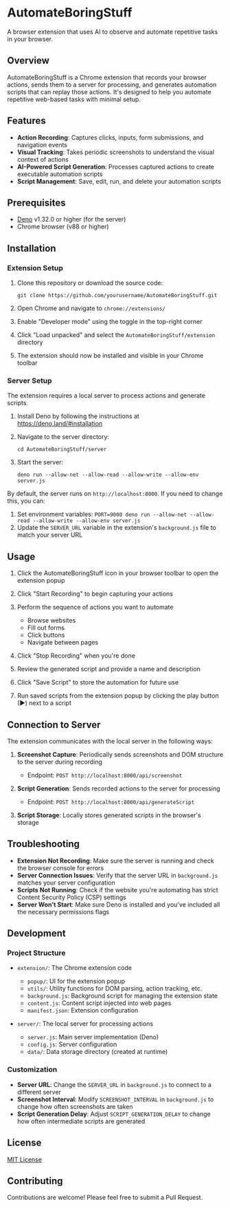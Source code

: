 # AutomateBoringStuff

A browser extension that uses AI to observe and automate repetitive tasks in your browser.

## Overview

AutomateBoringStuff is a Chrome extension that records your browser actions, sends them to a server for processing, and generates automation scripts that can replay those actions. It's designed to help you automate repetitive web-based tasks with minimal setup.

## Features

- **Action Recording**: Captures clicks, inputs, form submissions, and navigation events
- **Visual Tracking**: Takes periodic screenshots to understand the visual context of actions
- **AI-Powered Script Generation**: Processes captured actions to create executable automation scripts
- **Script Management**: Save, edit, run, and delete your automation scripts

## Prerequisites

- [Deno](https://deno.land/) v1.32.0 or higher (for the server)
- Chrome browser (v88 or higher)

## Installation

### Extension Setup

1. Clone this repository or download the source code:
   ```
   git clone https://github.com/yourusername/AutomateBoringStuff.git
   ```

2. Open Chrome and navigate to `chrome://extensions/`

3. Enable "Developer mode" using the toggle in the top-right corner

4. Click "Load unpacked" and select the `AutomateBoringStuff/extension` directory

5. The extension should now be installed and visible in your Chrome toolbar

### Server Setup

The extension requires a local server to process actions and generate scripts.

1. Install Deno by following the instructions at https://deno.land/#installation

2. Navigate to the server directory:
   ```
   cd AutomateBoringStuff/server
   ```

3. Start the server:
   ```
   deno run --allow-net --allow-read --allow-write --allow-env server.js
   ```

By default, the server runs on `http://localhost:8000`. If you need to change this, you can:
1. Set environment variables: `PORT=9000 deno run --allow-net --allow-read --allow-write --allow-env server.js`
2. Update the `SERVER_URL` variable in the extension's `background.js` file to match your server URL

## Usage

1. Click the AutomateBoringStuff icon in your browser toolbar to open the extension popup

2. Click "Start Recording" to begin capturing your actions

3. Perform the sequence of actions you want to automate
   - Browse websites
   - Fill out forms
   - Click buttons
   - Navigate between pages

4. Click "Stop Recording" when you're done

5. Review the generated script and provide a name and description

6. Click "Save Script" to store the automation for future use

7. Run saved scripts from the extension popup by clicking the play button (▶) next to a script

## Connection to Server

The extension communicates with the local server in the following ways:

1. **Screenshot Capture**: Periodically sends screenshots and DOM structure to the server during recording
   - Endpoint: `POST http://localhost:8000/api/screenshot`

2. **Script Generation**: Sends recorded actions to the server for processing
   - Endpoint: `POST http://localhost:8000/api/generateScript`

3. **Script Storage**: Locally stores generated scripts in the browser's storage

## Troubleshooting

- **Extension Not Recording**: Make sure the server is running and check the browser console for errors
- **Server Connection Issues**: Verify that the server URL in `background.js` matches your server configuration
- **Scripts Not Running**: Check if the website you're automating has strict Content Security Policy (CSP) settings
- **Server Won't Start**: Make sure Deno is installed and you've included all the necessary permissions flags

## Development

### Project Structure

- `extension/`: The Chrome extension code
  - `popup/`: UI for the extension popup
  - `utils/`: Utility functions for DOM parsing, action tracking, etc.
  - `background.js`: Background script for managing the extension state
  - `content.js`: Content script injected into web pages
  - `manifest.json`: Extension configuration

- `server/`: The local server for processing actions
  - `server.js`: Main server implementation (Deno)
  - `config.js`: Server configuration
  - `data/`: Data storage directory (created at runtime)

### Customization

- **Server URL**: Change the `SERVER_URL` in `background.js` to connect to a different server
- **Screenshot Interval**: Modify `SCREENSHOT_INTERVAL` in `background.js` to change how often screenshots are taken
- **Script Generation Delay**: Adjust `SCRIPT_GENERATION_DELAY` to change how often intermediate scripts are generated

## License

[MIT License](LICENSE)

## Contributing

Contributions are welcome! Please feel free to submit a Pull Request. 